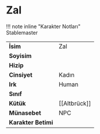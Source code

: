 # Zal   
  
  
!!! note inline "Karakter Notları"  
	Stablemaster  
  
  
<table><tr><td><b>İsim</b></td><td>Zal</td></tr>  
<tr><td><b>Soyisim</b></td><td></td></tr>  
<tr><td><b>Hizip</b></td><td></td></tr>  
<tr><td><b>Cinsiyet</b></td><td>Kadın</td></tr>  
<tr><td><b>Irk</b></td><td>Human</td></tr>  
<tr><td><b>Sınıf</b></td><td></td></tr>  
<tr><td><b>Kütük</b></td><td>[[Altbrück]]</td></tr>  
<tr><td><b>Münasebet</b></td><td>NPC</td></tr>  
<tr><td><b>Karakter Betimi</b></td><td></td></tr>  
</table>